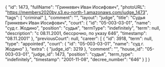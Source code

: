 {
    "id": 1473,
    "fullName": "Гринкевич Иван Иосифович",
    "photoURL": "https://members2020by.s3.eu-north-1.amazonaws.com/judge_1473",
    "tags": [
        "criminal"
    ],
    "comment": "",
    "layout": "judge",
    "title": "Судья Гринкевич Иван Иосифович",
    "court": {
        "id": "05-003-03-01",
        "name": "суд г. Жодино",
        "position": "судья",
        "termType": "indefinitely",
        "term": null,
        "description": "c 08.11.2001, бессрочно, по указу 646",
        "timestamp": "08.11.2001"
    },
    "previousCourt": null,
    "career": [
        {
            "id": 3918,
            "term": null,
            "type": "appointed",
            "court": {
                "id": "05-003-03-01",
                "name": "суд г. Жодино"
            },
            "extra": {
                "judge_id": 3219
            },
            "comment": "",
            "house_id": "05-003-03-01",
            "judge_id": 1473,
            "position": "судья",
            "term_type": "indefinitely",
            "timestamp": "2001-11-08",
            "decree_number": "646"
        }
    ]
}